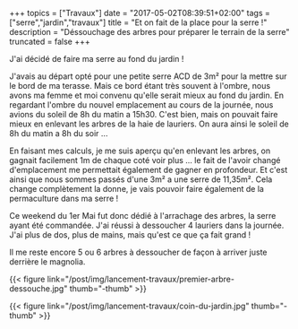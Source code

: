 +++
topics = ["Travaux"]
date = "2017-05-02T08:39:51+02:00"
tags = ["serre","jardin","travaux"]
title = "Et on fait de la place pour la serre !"
description = "Déssouchage des arbres pour préparer le terrain de la serre"
truncated = false
+++

J'ai décidé de faire ma serre au fond du jardin !

J'avais au départ opté pour une petite serre ACD de 3m² pour la mettre sur le bord de ma terasse. Mais ce bord étant très souvent à l'ombre, nous avons ma femme et moi convenu qu'elle serait mieux au fond du jardin.
En regardant l'ombre du nouvel emplacement au cours de la journée, nous avions du soleil de 8h du matin a 15h30. C'est bien, mais on pouvait faire mieux en enlevant les arbres de la haie de lauriers.
On aura ainsi le soleil de 8h du matin a 8h du soir ...

En faisant mes calculs, je me suis aperçu qu'en enlevant les arbres, on gagnait facilement 1m de chaque coté voir plus ... le fait de l'avoir changé d'emplacement me permettait également de gagner en profondeur.
Et c'est ainsi que nous sommes passés d'une 3m² a une serre de 11,35m². Cela change complètement la donne, je vais pouvoir faire également de la permaculture dans ma serre !

Ce weekend du 1er Mai fut donc dédié à l'arrachage des arbres, la serre ayant été commandée. J'ai réussi à dessoucher 4 lauriers dans la journée. J'ai plus de dos, plus de mains, mais qu'est ce que ça fait grand !

Il me reste encore 5 ou 6 arbres à dessoucher de façon à arriver juste derrière le magnolia.

{{< figure link="/post/img/lancement-travaux/premier-arbre-dessouche.jpg" thumb="-thumb" >}}

{{< figure link="/post/img/lancement-travaux/coin-du-jardin.jpg" thumb="-thumb" >}}